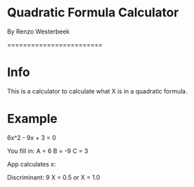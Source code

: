 # Quadratic Formula Calculator
By Renzo Westerbeek

========================

# Info

This is a calculator to calculate what X is in a quadratic formula.

# Example

6x^2 - 9x + 3 = 0

You fill in:
A = 6
B = -9
C = 3

App calculates x:

Discriminant: 9
X = 0.5 or X = 1.0